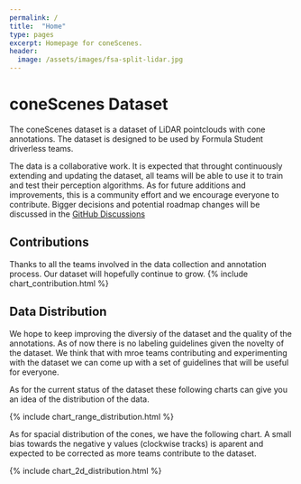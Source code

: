 ```yaml
---
permalink: /
title:  "Home"
type: pages
excerpt: Homepage for coneScenes.
header:
  image: /assets/images/fsa-split-lidar.jpg
---
```


# coneScenes Dataset

The coneScenes dataset is a dataset of LiDAR pointclouds with cone annotations. The dataset is designed to be used by Formula Student driverless teams.

The data is a collaborative work. It is expected that throught continuously extending and updating the dataset, all teams will be able to use it to train and test their perception algorithms. As for future additions and improvements, this is a community effort and we encourage everyone to contribute. Bigger decisions and potential roadmap changes will be discussed in the [GitHub Discussions]()

## Contributions

Thanks to all the teams involved in the data collection and annotation process. Our dataset will hopefully continue to grow.
{% include chart_contribution.html %}

## Data Distribution

We hope to keep improving the diversiy of the dataset and the quality of the annotations. As of now there is no labeling guidelines given the novelty of the dataset. We think that with mroe teams contributing and experimenting with the dataset we can come up with a set of guidelines that will be useful for everyone.

As for the current status of the dataset these following charts can give you an idea of the distribution of the data.


{% include chart_range_distribution.html %}

As for spacial distribution of the cones, we have the following chart. A small bias towards the negative y values (clockwise tracks) is aparent and expected to be corrected as more teams contribute to the dataset.

{% include chart_2d_distribution.html %}